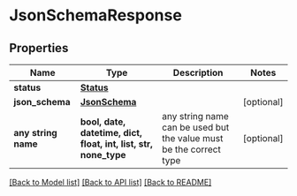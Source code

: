 # JsonSchemaResponse


## Properties
Name | Type | Description | Notes
------------ | ------------- | ------------- | -------------
**status** | [**Status**](Status.md) |  | 
**json_schema** | [**JsonSchema**](JsonSchema.md) |  | [optional] 
**any string name** | **bool, date, datetime, dict, float, int, list, str, none_type** | any string name can be used but the value must be the correct type | [optional]

[[Back to Model list]](../README.md#documentation-for-models) [[Back to API list]](../README.md#documentation-for-api-endpoints) [[Back to README]](../README.md)


